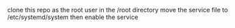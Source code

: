 clone this repo as the root user in the /root directory
move the service file to /etc/systemd/system then enable the service